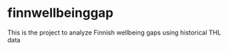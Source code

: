 # finnwellbeinggap

This is the project to analyze Finnish wellbeing gaps using historical THL data
